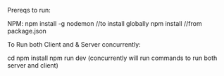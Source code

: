 Prereqs to run:

NPM:
npm install -g nodemon //to install globally
npm install //from package.json

To Run both Client and & Server concurrently:

cd <rootDir>
npm install
npm run dev (concurrently will run commands to run both server and client)
